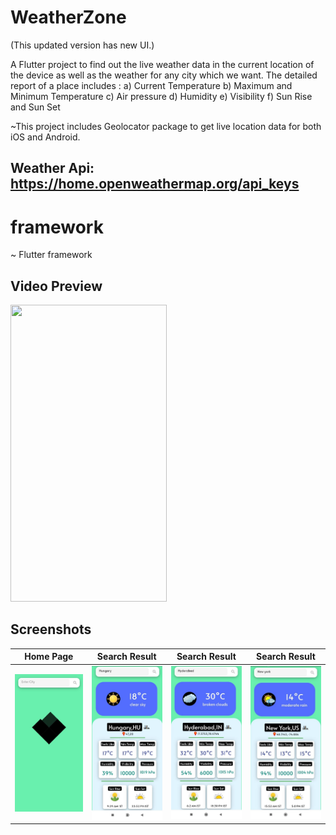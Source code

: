 
# WeatherZone
(This updated version has new UI.)

A Flutter project to find out the live weather data in the current location of the device as well as the weather for any city which we want.
The detailed report of a place includes :
a) Current Temperature
b) Maximum and Minimum Temperature
c) Air pressure
d) Humidity
e) Visibility
f) Sun Rise and Sun Set

~This project includes Geolocator package to get live location data for both iOS and Android.


## Weather Api: https://home.openweathermap.org/api_keys

# framework
~ Flutter framework

<!-- # Snapshots

<img src="images/ss1.png" width="25%"/>
<img src="images/ss2.png" width="25%"/>
<img src="images/ss3.png" width="25%"/>
<img src="images/ss4.png" width="25%"/>
<img src="images/ss5.png" width="25%"/>
<img src="images/HomePage.jpeg" width="25%"/>
<img src="images/ClearSky.jpeg" width="25%"/>
<img src="images/BrokenClouds.jpeg" width="25%"/>
<img src="images/FewClouds.jpeg" width="25%"/>
<img src="images/ModerateRain.jpeg" width="25%"/> -->

## Video Preview

<img src="/images/demo.gif" width="250" height="475"/>

## Screenshots

  | Home Page                                                    | Search Result                                                 | Search Result                                                 | Search Result                                                 |
| -------------------------------------------------------------- | ----------------------------------------------------------------------- | -------------------------------------------------------------------- | ---------------------------------------------------------------------|
| <img src="images/HomePage.jpeg" width=190 alt="Home Page"> | <img src="images/ClearSky.jpeg" width=190 alt="Search Result"> | <img src="images/BrokenClouds.jpeg" width=190 alt="Search Result"> | <img src="images/ModerateRain.jpeg" width=190 alt="Search Result"> |





